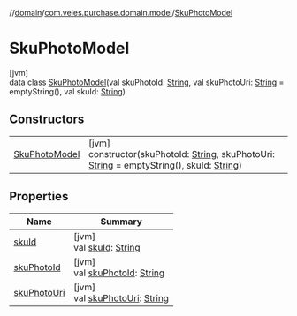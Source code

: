 //[domain](../../../index.md)/[com.veles.purchase.domain.model](../index.md)/[SkuPhotoModel](index.md)

# SkuPhotoModel

[jvm]\
data class [SkuPhotoModel](index.md)(val skuPhotoId: [String](https://kotlinlang.org/api/latest/jvm/stdlib/kotlin/-string/index.html), val skuPhotoUri: [String](https://kotlinlang.org/api/latest/jvm/stdlib/kotlin/-string/index.html) = emptyString(), val skuId: [String](https://kotlinlang.org/api/latest/jvm/stdlib/kotlin/-string/index.html))

## Constructors

| | |
|---|---|
| [SkuPhotoModel](-sku-photo-model.md) | [jvm]<br>constructor(skuPhotoId: [String](https://kotlinlang.org/api/latest/jvm/stdlib/kotlin/-string/index.html), skuPhotoUri: [String](https://kotlinlang.org/api/latest/jvm/stdlib/kotlin/-string/index.html) = emptyString(), skuId: [String](https://kotlinlang.org/api/latest/jvm/stdlib/kotlin/-string/index.html)) |

## Properties

| Name | Summary |
|---|---|
| [skuId](sku-id.md) | [jvm]<br>val [skuId](sku-id.md): [String](https://kotlinlang.org/api/latest/jvm/stdlib/kotlin/-string/index.html) |
| [skuPhotoId](sku-photo-id.md) | [jvm]<br>val [skuPhotoId](sku-photo-id.md): [String](https://kotlinlang.org/api/latest/jvm/stdlib/kotlin/-string/index.html) |
| [skuPhotoUri](sku-photo-uri.md) | [jvm]<br>val [skuPhotoUri](sku-photo-uri.md): [String](https://kotlinlang.org/api/latest/jvm/stdlib/kotlin/-string/index.html) |
